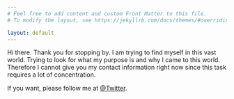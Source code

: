 ```yaml
---
# Feel free to add content and custom Front Matter to this file.
# To modify the layout, see https://jekyllrb.com/docs/themes/#overriding-theme-defaults

layout: default
---
```


Hi there. Thank you for stopping by. I am trying to find myself in this vast world. Trying to look for what my purpose is and why I came to this world.  Therefore I cannot give you my contact information right now since this task requires a lot of concentration. 

If you want, please follow me at [@Twitter](https://twitter.com/Muhammad_Anfal).
